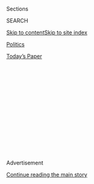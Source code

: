 <div id="app">

<div>

<div>

<div>

<div class="NYTAppHideMasthead css-1q2w90k e1suatyy0">

<div class="section css-ui9rw0 e1suatyy2">

<div class="css-eph4ug er09x8g0">

<div class="css-6n7j50">

</div>

<span class="css-1dv1kvn">Sections</span>

<div class="css-10488qs">

<span class="css-1dv1kvn">SEARCH</span>

</div>

[Skip to content](#site-content)[Skip to site
index](#site-index)

</div>

<div id="masthead-section-label" class="css-1wr3we4 eaxe0e00">

[Politics](https://www.nytimes.com/section/politics)

</div>

<div class="css-10698na e1huz5gh0">

</div>

</div>

<div id="masthead-bar-one" class="section hasLinks css-15hmgas e1csuq9d3">

<div class="css-uqyvli e1csuq9d0">

</div>

<div class="css-1uqjmks e1csuq9d1">

</div>

<div class="css-9e9ivx">

[](https://myaccount.nytimes.com/auth/login?response_type=cookie&client_id=vi)

</div>

<div class="css-1bvtpon e1csuq9d2">

[Today’s
Paper](https://www.nytimes.com/section/todayspaper)

</div>

</div>

</div>

</div>

<div data-aria-hidden="false">

<div id="site-content" data-role="main">

<div>

<div class="css-1aor85t" style="opacity:0.000000001;z-index:-1;visibility:hidden">

<div class="css-1hqnpie">

<div class="css-epjblv">

<span class="css-17xtcya">[Politics](/section/politics)</span><span class="css-x15j1o">|</span><span class="css-fwqvlz">Federal
Debt Projected to Grow by Nearly $10 Trillion Over Next
Decade</span>

</div>

<div class="css-k008qs">

<div class="css-1iwv8en">

<span class="css-18z7m18"></span>

<div>

</div>

</div>

<span class="css-1n6z4y">https://nyti.ms/2koT3XP</span>

<div class="css-1705lsu">

<div class="css-4xjgmj">

<div class="css-4skfbu" data-role="toolbar" data-aria-label="Social Media Share buttons, Save button, and Comments Panel with current comment count" data-testid="share-tools">

  - 
  - 
  - 
  - 
    
    <div class="css-6n7j50">
    
    </div>

  - 

</div>

</div>

</div>

</div>

</div>

</div>

<div class="css-13pd83m">

</div>

<div id="top-wrapper" class="css-1sy8kpn">

<div id="top-slug" class="css-l9onyx">

Advertisement

</div>

[Continue reading the main
story](#after-top)

<div class="ad top-wrapper" style="text-align:center;height:100%;display:block;min-height:250px">

<div id="top" class="place-ad" data-position="top" data-size-key="top">

</div>

</div>

<div id="after-top">

</div>

</div>

<div id="sponsor-wrapper" class="css-1hyfx7x">

<div id="sponsor-slug" class="css-19vbshk">

Supported by

</div>

[Continue reading the main
story](#after-sponsor)

<div id="sponsor" class="ad sponsor-wrapper" style="text-align:center;height:100%;display:block">

</div>

<div id="after-sponsor">

</div>

</div>

<div class="css-1vkm6nb ehdk2mb0">

# Federal Debt Projected to Grow by Nearly $10 Trillion Over Next Decade

</div>

<div class="css-79elbk" data-testid="photoviewer-wrapper">

<div class="css-z3e15g" data-testid="photoviewer-wrapper-hidden">

</div>

<div class="css-1a48zt4 ehw59r15" data-testid="photoviewer-children">

![<span class="css-16f3y1r e13ogyst0" data-aria-hidden="true">Representative
Mick Mulvaney of South Carolina, President Trump’s choice to be White
House budget director, during a confirmation hearing before the Senate
Homeland Security and Governmental Affairs Committee on
Tuesday.</span><span class="css-cnj6d5 e1z0qqy90" itemprop="copyrightHolder"><span class="css-1ly73wi e1tej78p0">Credit...</span><span><span>Stephen
Crowley/The New York
Times</span></span></span>](https://static01.nyt.com/images/2017/01/25/us/25deficit2/25deficit2-articleInline-v2.jpg?quality=75&auto=webp&disable=upscale)

</div>

</div>

<div class="css-xt80pu e12qa4dv0">

<div class="css-18e8msd">

<div class="css-vp77d3 epjyd6m0">

<div class="css-1baulvz">

By [<span class="css-1baulvz last-byline" itemprop="name">Alan
Rappeport</span>](https://www.nytimes.com/by/alan-rappeport)

</div>

</div>

  - Jan. 24,
    2017

  - 
    
    <div class="css-4xjgmj">
    
    <div class="css-d8bdto" data-role="toolbar" data-aria-label="Social Media Share buttons, Save button, and Comments Panel with current comment count" data-testid="share-tools">
    
      - 
      - 
      - 
      - 
        
        <div class="css-6n7j50">
        
        </div>
    
      - 
    
    </div>
    
    </div>

</div>

</div>

<div class="section meteredContent css-1r7ky0e" name="articleBody" itemprop="articleBody">

<div class="css-1fanzo5 StoryBodyCompanionColumn">

<div class="css-53u6y8">

WASHINGTON — After seven years of fitful declines, the federal budget
deficit is projected to swell again, adding nearly $10 trillion to the
federal debt over the next 10 years, according to [projections from the
nonpartisan Congressional Budget
Office](https://www.cbo.gov/publication/52370). The numbers reveal the
strain that government debt could have on the economy as President Trump
presses to slash taxes and ramp up spending.

The deficit figures released Tuesday will be a major challenge to House
Republicans, who were swept to power in 2010 on fears of a bloated
deficit and who made controlling red ink a major part of their agenda
under former President Barack Obama.

Statutory caps imposed in 2011 on domestic and military spending have
helped temper the deficit. But those controls are likely to be swamped
by health care and Social Security spending that will rise with an aging
population.

Now, congressional leaders will have to choose between their fealty to
the cause of fiscal prudence and the demands of the new president, who
wants [$1 trillion in infrastructure
work](https://www.nytimes.com/2016/11/10/nyregion/what-trump-clinton-and-voters-agreed-on-better-infrastructure.html)
over 10 years, a surge in military spending and large tax cuts for
individuals and corporations.

</div>

</div>

<div class="css-1fanzo5 StoryBodyCompanionColumn">

<div class="css-53u6y8">

At a confirmation hearing on Tuesday, senators from both parties
peppered Representative Mick Mulvaney of South Carolina, Mr. Trump’s
choice to be the White House budget director, with questions about how
Mr. Trump intended to keep his promise to protect Social Security and
Medicare while addressing the budget shortfall.

Mr. Mulvaney said that it would be his role to deliver hard truths to
Mr. Trump. One of those truths, he suggested, could be the need to raise
the eligibility age for Social Security, a proposal that is sure to be
contentious.

“I haven’t been quiet and shy since I’ve been here,” Mr. Mulvaney said.
“I have to imagine the president knew what he was getting when he
asked me to fill this role. I’d like to think it’s why he hired me.”

He added, “I believe, as a matter of principle, that the debt is a
problem that must be addressed sooner rather than later.”

</div>

</div>

<div class="css-1fanzo5 StoryBodyCompanionColumn">

<div class="css-53u6y8">

The deficit is expected to shrink this fiscal year and next before
increasing in 2019 and beyond. Deficits would cumulatively total $9.4
trillion from 2018 to 2027, the budget office projects. By 2023, the
deficit would reach $1 trillion, and in 2027, a projected $1.4 trillion
deficit would be equal to 5 percent of the economy.

Most economists believe that deficits are helpful when economies are in
recession, but some say that when they are near full employment, as the
United States economy is now, deficits should be kept below 3 percent of
the economy to avoid a drag on investment — or worse, a financial
crisis.

The Congressional Budget Office’s budget and economic outlook said that
the share of debt held by the public was expected to reach 89 percent of
gross domestic product in 2027. That level could increase the risk of a
financial crisis and raise the possibility that investors will become
skittish about financing the government’s borrowing, some economists
say, although many countries have far higher debt levels.

After the release of the report, the [Republican Study
Committee](http://rsc.walker.house.gov/), the main organization for
House conservatives, signaled that it would not ignore that rising red
ink to accommodate Mr. Trump’s spending
ambitions.

</div>

</div>

<div class="css-79elbk" data-testid="photoviewer-wrapper">

<div class="css-z3e15g" data-testid="photoviewer-wrapper-hidden">

</div>

<div class="css-1a48zt4 ehw59r15" data-testid="photoviewer-children">

![<span class="css-16f3y1r e13ogyst0" data-aria-hidden="true">Projections
from the nonpartisan Congressional Budget Office reveal the strain that
the government’s debt will have on the economy as President Trump
embarks on plans to slash taxes and ramp up
spending.</span><span class="css-cnj6d5 e1z0qqy90" itemprop="copyrightHolder"><span class="css-1ly73wi e1tej78p0">Credit...</span><span>Hilary
Swift for The New York
Times</span></span>](https://static01.nyt.com/images/2017/01/25/us/25deficit/25deficit-articleInline.jpg?quality=75&auto=webp&disable=upscale)

</div>

</div>

<div class="css-1fanzo5 StoryBodyCompanionColumn">

<div class="css-53u6y8">

“Without changes to the federal budget, we are on a path to fiscal
crisis with spending, deficits and debt continuing to balloon out of
control,” said Representative Mark Walker of North Carolina, the
chairman of the group.

Besides the deficit, tepid economic growth is also a concern. Over the
next 10 years, real economic output is projected to grow at an annual
rate of 1.9 percent.

</div>

</div>

<div class="css-1fanzo5 StoryBodyCompanionColumn">

<div class="css-53u6y8">

Mr. Trump has promised that his combination of tax cuts and investment
in infrastructure will push growth above 4 percent, and Mr. Mulvaney
argued on Tuesday that spurring growth was the most effective way of
reducing the debt without imposing painful cuts to social safety-net
programs.

Some senators such as Angus King, independent of Maine, warned against a
return to much-debated theories that tax cuts would generate enough
growth to pay for themselves and reduce the deficit.

Democrats are likely to oppose large tax cuts, but they will press Mr.
Trump to make good on his promise to spend big on infrastructure. Senate
Democrats on Tuesday unveiled a $1 trillion plan to rebuild the nation’s
roads, bridges, rails, transit systems, airports, sewer systems and
power grid. “We will not cut middle-class programs like education and
health care to pay for it,” said Senator Chuck Schumer of New York, the
Democratic leader.

When it was pointed out that he was proposing the kind of deficit
spending that Republicans were sure to balk at, Mr. Schumer was
dismissive.

</div>

</div>

<div style="max-width:100%;margin:0 auto">

<div class="css-17dprlf" data-id="100000004891048" data-slug="deficit-projections-2028" style="max-width:300px">

</div>

</div>

<div class="css-1fanzo5 StoryBodyCompanionColumn">

<div class="css-53u6y8">

“We Democrats believe that this should be a measure to get the economy
going,” he said.

Republicans are pressing their own spending priorities, urging passage
of legislation that would lift statutory spending caps on national
defense, imposed by the Budget Control Act of 2011, while leaving in
place the caps on domestic spending.

In one of the testier exchanges of Mr. Mulvaney’s two confirmation
hearings on Tuesday, Senator John McCain, Republican of Arizona,
actually pressed the nominee to accept more military spending,
castigating him for struggling to remember his House votes to cut
military budgets.

</div>

</div>

<div class="css-1fanzo5 StoryBodyCompanionColumn">

<div class="css-53u6y8">

“Boy, I’ll tell you, I would remember if I voted to cut our defenses the
way you did, Congressman,” Mr. McCain said. “Maybe you don’t take it
with the seriousness that it deserves.”

Like many of Mr. Trump’s picks, Mr. Mulvaney has taken positions that
contradict Mr. Trump, and it remained unclear how that dynamic would
play out in the White House if he is confirmed.

Senator Bernie Sanders of Vermont, the former Democratic presidential
candidate, said that Mr. Mulvaney’s views on the deficit, Social
Security, Medicare and Medicaid were out of sync with Mr. Trump’s
campaign promises to protect the programs. He said he feared that Mr.
Mulvaney would pull the president to the right.

“It does not make sense to me to have a key adviser to the president
having views directly in opposition to what the president campaigned
on,” Mr. Sanders said.

Despite the concern about a growing deficit, the tenor of Mr. Mulvaney’s
nomination hearings did not reflect the sense of anxiety that was
palpable when Mr. Obama was assembling his economic team during the
financial crisis eight years ago. The economy, now growing steadily,
appears to be giving policy makers time.

The Congressional Budget Office report said the economy was on “solid
ground,” with increasing output and job growth on the horizon, a sharp
contrast to the “carnage” detailed by Mr. Trump in his inaugural
address.

</div>

</div>

</div>

<div>

</div>

<div>

</div>

<div>

</div>

<div>

<div id="bottom-wrapper" class="css-1ede5it">

<div id="bottom-slug" class="css-l9onyx">

Advertisement

</div>

[Continue reading the main
story](#after-bottom)

<div id="bottom" class="ad bottom-wrapper" style="text-align:center;height:100%;display:block;min-height:90px">

</div>

<div id="after-bottom">

</div>

</div>

</div>

</div>

</div>

## Site Index

<div>

</div>

## Site Information Navigation

  - [© <span>2020</span> <span>The New York Times
    Company</span>](https://help.nytimes.com/hc/en-us/articles/115014792127-Copyright-notice)

<!-- end list -->

  - [NYTCo](https://www.nytco.com/)
  - [Contact
    Us](https://help.nytimes.com/hc/en-us/articles/115015385887-Contact-Us)
  - [Work with us](https://www.nytco.com/careers/)
  - [Advertise](https://nytmediakit.com/)
  - [T Brand Studio](http://www.tbrandstudio.com/)
  - [Your Ad
    Choices](https://www.nytimes.com/privacy/cookie-policy#how-do-i-manage-trackers)
  - [Privacy](https://www.nytimes.com/privacy)
  - [Terms of
    Service](https://help.nytimes.com/hc/en-us/articles/115014893428-Terms-of-service)
  - [Terms of
    Sale](https://help.nytimes.com/hc/en-us/articles/115014893968-Terms-of-sale)
  - [Site
    Map](https://spiderbites.nytimes.com)
  - [Help](https://help.nytimes.com/hc/en-us)
  - [Subscriptions](https://www.nytimes.com/subscription?campaignId=37WXW)

</div>

</div>

</div>

</div>
